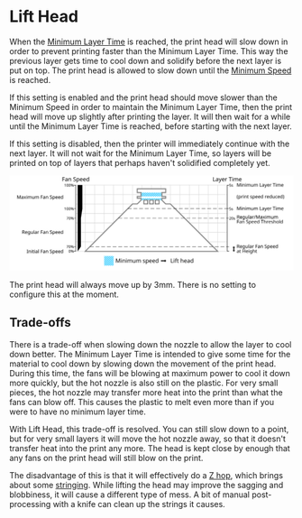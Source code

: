 Lift Head
====
When the [Minimum Layer Time](cool_min_layer_time.md) is reached, the print head will slow down in order to prevent printing faster than the Minimum Layer Time. This way the previous layer gets time to cool down and solidify before the next layer is put on top. The print head is allowed to slow down until the [Minimum Speed](cool_min_speed.md) is reached.

If this setting is enabled and the print head should move slower than the Minimum Speed in order to maintain the Minimum Layer Time, then the print head will move up slightly after printing the layer. It will then wait for a while until the Minimum Layer Time is reached, before starting with the next layer.

If this setting is disabled, then the printer will immediately continue with the next layer. It will not wait for the Minimum Layer Time, so layers will be printed on top of layers that perhaps haven't solidified completely yet.

![When the minimum layer time is reached, the head may lift up](../images/cool_fan_speed.svg)

The print head will always move up by 3mm. There is no setting to configure this at the moment.

Trade-offs
----
There is a trade-off when slowing down the nozzle to allow the layer to cool down better. The Minimum Layer Time is intended to give some time for the material to cool down by slowing down the movement of the print head. During this time, the fans will be blowing at maximum power to cool it down more quickly, but the hot nozzle is also still on the plastic. For very small pieces, the hot nozzle may transfer more heat into the print than what the fans can blow off. This causes the plastic to melt even more than if you were to have no minimum layer time.

With Lift Head, this trade-off is resolved. You can still slow down to a point, but for very small layers it will move the hot nozzle away, so that it doesn't transfer heat into the print any more. The head is kept close by enough that any fans on the print head will still blow on the print.

The disadvantage of this is that it will effectively do a [Z hop](../travel/retraction_hop.md), which brings about some [stringing](../troubleshooting/stringing.md). While lifting the head may improve the sagging and blobbiness, it will cause a different type of mess. A bit of manual post-processing with a knife can clean up the strings it causes.